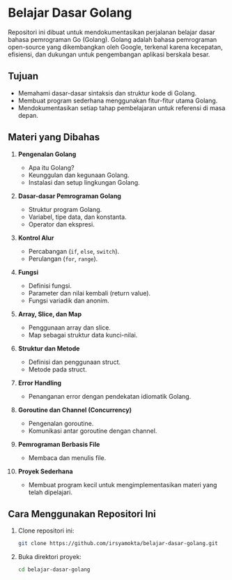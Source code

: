 # Belajar Dasar Golang

Repositori ini dibuat untuk mendokumentasikan perjalanan belajar dasar bahasa pemrograman Go (Golang). Golang adalah bahasa pemrograman open-source yang dikembangkan oleh Google, terkenal karena kecepatan, efisiensi, dan dukungan untuk pengembangan aplikasi berskala besar.

## Tujuan
- Memahami dasar-dasar sintaksis dan struktur kode di Golang.
- Membuat program sederhana menggunakan fitur-fitur utama Golang.
- Mendokumentasikan setiap tahap pembelajaran untuk referensi di masa depan.

## Materi yang Dibahas
1. **Pengenalan Golang**
   - Apa itu Golang?
   - Keunggulan dan kegunaan Golang.
   - Instalasi dan setup lingkungan Golang.

2. **Dasar-dasar Pemrograman Golang**
   - Struktur program Golang.
   - Variabel, tipe data, dan konstanta.
   - Operator dan ekspresi.

3. **Kontrol Alur**
   - Percabangan (`if`, `else`, `switch`).
   - Perulangan (`for`, `range`).

4. **Fungsi**
   - Definisi fungsi.
   - Parameter dan nilai kembali (return value).
   - Fungsi variadik dan anonim.

5. **Array, Slice, dan Map**
   - Penggunaan array dan slice.
   - Map sebagai struktur data kunci-nilai.

6. **Struktur dan Metode**
   - Definisi dan penggunaan struct.
   - Metode pada struct.

7. **Error Handling**
   - Penanganan error dengan pendekatan idiomatik Golang.

8. **Goroutine dan Channel (Concurrency)**
   - Pengenalan goroutine.
   - Komunikasi antar goroutine dengan channel.

9. **Pemrograman Berbasis File**
   - Membaca dan menulis file.

10. **Proyek Sederhana**
    - Membuat program kecil untuk mengimplementasikan materi yang telah dipelajari.

## Cara Menggunakan Repositori Ini
1. Clone repositori ini:
   ```bash
   git clone https://github.com/irsyamokta/belajar-dasar-golang.git

2. Buka direktori proyek:
   ```bash
   cd belajar-dasar-golang
